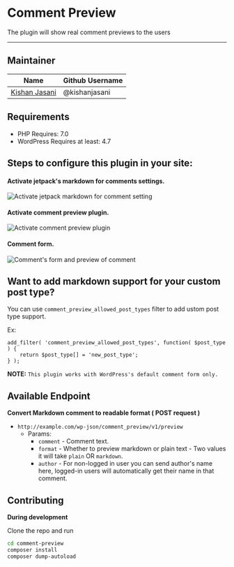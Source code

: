 # Comment Preview
The plugin will show real comment previews to the users

-------------------

## Maintainer

| Name                                                   | Github Username |
|--------------------------------------------------------|-----------------|
| [Kishan Jasani](mailto:kishanjasani007@yahoo.in)       |  @kishanjasani   |


## Requirements

* PHP Requires: 7.0
* WordPress Requires at least: 4.7

## Steps to configure this plugin in your site:

#### Activate jetpack's markdown for comments settings.

![Activate jetpack markdown for comment setting](https://prnt.sc/2ZppEqH6Z6UH)

#### Activate comment preview plugin.
![Activate comment preview plugin](https://prnt.sc/1EiIah7z-389)

#### Comment form.

![Comment's form and preview of comment](https://prnt.sc/5pAJYHEnaO_p)

## Want to add markdown support for your custom post type?
You can use `comment_preview_allowed_post_types` filter to add ustom post type support.

Ex:
```
add_filter( 'comment_preview_allowed_post_types', function( $post_type ) {
	return $post_type[] = 'new_post_type';
} );
```

**NOTE:** `This plugin works with WordPress's default comment form only.`

## Available Endpoint

**Convert Markdown comment to readable format ( POST request )**
- `http://example.com/wp-json/comment_preview/v1/preview`
	- Params:
		- `comment` - Comment text.
		- `format` - Whether to preview markdown or plain text - Two values it will take `plain` OR `markdown`.
		- `author` - For non-logged in user you can send author's name here, logged-in users will automatically get their name in that comment.

## Contributing

**During development**

Clone the repo and run
```bash
cd comment-preview
composer install
composer dump-autoload
```
